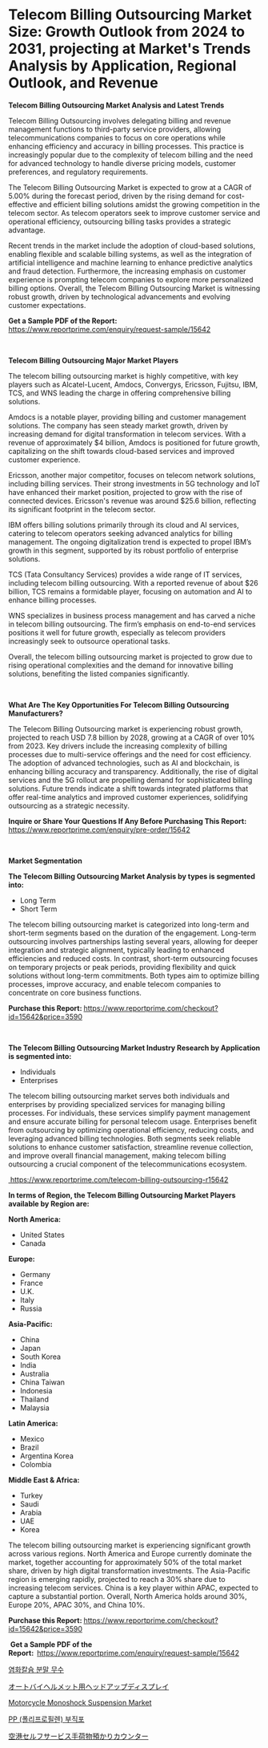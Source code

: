 <p><h1>Telecom Billing Outsourcing Market Size: Growth Outlook from 2024 to 2031, projecting at Market's Trends Analysis by Application, Regional Outlook, and Revenue</h1></p><p><strong>Telecom Billing Outsourcing Market Analysis and Latest Trends</strong></p>
<p><p>Telecom Billing Outsourcing involves delegating billing and revenue management functions to third-party service providers, allowing telecommunications companies to focus on core operations while enhancing efficiency and accuracy in billing processes. This practice is increasingly popular due to the complexity of telecom billing and the need for advanced technology to handle diverse pricing models, customer preferences, and regulatory requirements. </p><p>The Telecom Billing Outsourcing Market is expected to grow at a CAGR of 5.00% during the forecast period, driven by the rising demand for cost-effective and efficient billing solutions amidst the growing competition in the telecom sector. As telecom operators seek to improve customer service and operational efficiency, outsourcing billing tasks provides a strategic advantage. </p><p>Recent trends in the market include the adoption of cloud-based solutions, enabling flexible and scalable billing systems, as well as the integration of artificial intelligence and machine learning to enhance predictive analytics and fraud detection. Furthermore, the increasing emphasis on customer experience is prompting telecom companies to explore more personalized billing options. Overall, the Telecom Billing Outsourcing Market is witnessing robust growth, driven by technological advancements and evolving customer expectations.</p></p>
<p><strong>Get a Sample PDF of the Report:&nbsp;</strong> <a href="https://www.reportprime.com/enquiry/request-sample/15642">https://www.reportprime.com/enquiry/request-sample/15642</a></p>
<p>&nbsp;</p>
<p><strong>Telecom Billing Outsourcing Major Market Players</strong></p>
<p><p>The telecom billing outsourcing market is highly competitive, with key players such as Alcatel-Lucent, Amdocs, Convergys, Ericsson, Fujitsu, IBM, TCS, and WNS leading the charge in offering comprehensive billing solutions. </p><p>Amdocs is a notable player, providing billing and customer management solutions. The company has seen steady market growth, driven by increasing demand for digital transformation in telecom services. With a revenue of approximately $4 billion, Amdocs is positioned for future growth, capitalizing on the shift towards cloud-based services and improved customer experience.</p><p>Ericsson, another major competitor, focuses on telecom network solutions, including billing services. Their strong investments in 5G technology and IoT have enhanced their market position, projected to grow with the rise of connected devices. Ericsson's revenue was around $25.6 billion, reflecting its significant footprint in the telecom sector.</p><p>IBM offers billing solutions primarily through its cloud and AI services, catering to telecom operators seeking advanced analytics for billing management. The ongoing digitalization trend is expected to propel IBM’s growth in this segment, supported by its robust portfolio of enterprise solutions.</p><p>TCS (Tata Consultancy Services) provides a wide range of IT services, including telecom billing outsourcing. With a reported revenue of about $26 billion, TCS remains a formidable player, focusing on automation and AI to enhance billing processes.</p><p>WNS specializes in business process management and has carved a niche in telecom billing outsourcing. The firm’s emphasis on end-to-end services positions it well for future growth, especially as telecom providers increasingly seek to outsource operational tasks.</p><p>Overall, the telecom billing outsourcing market is projected to grow due to rising operational complexities and the demand for innovative billing solutions, benefiting the listed companies significantly.</p></p>
<p>&nbsp;</p>
<p><strong>What Are The Key Opportunities For Telecom Billing Outsourcing Manufacturers?</strong></p>
<p><p>The Telecom Billing Outsourcing market is experiencing robust growth, projected to reach USD 7.8 billion by 2028, growing at a CAGR of over 10% from 2023. Key drivers include the increasing complexity of billing processes due to multi-service offerings and the need for cost efficiency. The adoption of advanced technologies, such as AI and blockchain, is enhancing billing accuracy and transparency. Additionally, the rise of digital services and the 5G rollout are propelling demand for sophisticated billing solutions. Future trends indicate a shift towards integrated platforms that offer real-time analytics and improved customer experiences, solidifying outsourcing as a strategic necessity.</p></p>
<p><strong>Inquire or Share Your Questions If Any Before Purchasing This Report:</strong> <a href="https://www.reportprime.com/enquiry/pre-order/15642">https://www.reportprime.com/enquiry/pre-order/15642</a></p>
<p>&nbsp;</p>
<p><strong>Market Segmentation</strong></p>
<p><strong>The Telecom Billing Outsourcing Market Analysis by types is segmented into:</strong></p>
<p><ul><li>Long Term</li><li>Short Term</li></ul></p>
<p><p>The telecom billing outsourcing market is categorized into long-term and short-term segments based on the duration of the engagement. Long-term outsourcing involves partnerships lasting several years, allowing for deeper integration and strategic alignment, typically leading to enhanced efficiencies and reduced costs. In contrast, short-term outsourcing focuses on temporary projects or peak periods, providing flexibility and quick solutions without long-term commitments. Both types aim to optimize billing processes, improve accuracy, and enable telecom companies to concentrate on core business functions.</p></p>
<p><strong>Purchase this Report:&nbsp;</strong><a href="https://www.reportprime.com/checkout?id=15642&price=3590">https://www.reportprime.com/checkout?id=15642&price=3590</a></p>
<p>&nbsp;</p>
<p><strong>The Telecom Billing Outsourcing Market Industry Research by Application is segmented into:</strong></p>
<p><ul><li>Individuals</li><li>Enterprises</li></ul></p>
<p><p>The telecom billing outsourcing market serves both individuals and enterprises by providing specialized services for managing billing processes. For individuals, these services simplify payment management and ensure accurate billing for personal telecom usage. Enterprises benefit from outsourcing by optimizing operational efficiency, reducing costs, and leveraging advanced billing technologies. Both segments seek reliable solutions to enhance customer satisfaction, streamline revenue collection, and improve overall financial management, making telecom billing outsourcing a crucial component of the telecommunications ecosystem.</p></p>
<p><a href="https://www.reportprime.com/telecom-billing-outsourcing-r15642">&nbsp;https://www.reportprime.com/telecom-billing-outsourcing-r15642</a></p>
<p><strong>In terms of Region, the Telecom Billing Outsourcing Market Players available by Region are:</strong></p>
<p>
    <p> <strong> North America: </strong>
        <ul>
            <li>United States</li>
            <li>Canada</li>
        </ul>
        </p> 
    <p> <strong> Europe: </strong>
        <ul>
            <li>Germany</li>
            <li>France</li>
            <li>U.K.</li>
            <li>Italy</li>
            <li>Russia</li>
        </ul>
        </p> 
    <p> <strong> Asia-Pacific: </strong>
        <ul>
            <li>China</li>
            <li>Japan</li>
            <li>South Korea</li>
            <li>India</li>
            <li>Australia</li>
            <li>China Taiwan</li>
            <li>Indonesia</li>
            <li>Thailand</li>
            <li>Malaysia</li>
        </ul>
        </p> 
    <p> <strong> Latin America: </strong>
        <ul>
            <li>Mexico</li>
            <li>Brazil</li>
            <li>Argentina Korea</li>
            <li>Colombia</li>
        </ul>
        </p> 
    <p> <strong> Middle East & Africa: </strong>
        <ul>
            <li>Turkey</li>
            <li>Saudi</li>
            <li>Arabia</li>
            <li>UAE</li>
            <li>Korea</li>
        </ul>
    </p>
    </p>
<p><p>The telecom billing outsourcing market is experiencing significant growth across various regions. North America and Europe currently dominate the market, together accounting for approximately 50% of the total market share, driven by high digital transformation investments. The Asia-Pacific region is emerging rapidly, projected to reach a 30% share due to increasing telecom services. China is a key player within APAC, expected to capture a substantial portion. Overall, North America holds around 30%, Europe 20%, APAC 30%, and China 10%.</p></p>
<p><strong>Purchase this Report: </strong><a href="https://www.reportprime.com/checkout?id=15642&price=3590">https://www.reportprime.com/checkout?id=15642&price=3590</a></p>
<p>&nbsp;<strong>Get a Sample PDF of the Report:&nbsp;&nbsp;</strong><a href="https://www.reportprime.com/enquiry/request-sample/15642">https://www.reportprime.com/enquiry/request-sample/15642</a></p>
<p><strong></strong></p>
<p><p><a href="https://medium.com/@chungcameron76/%EC%84%B8%EA%B3%84-calcium-chloride-powder-anhydrous-market-%EC%9D%80-2024%EC%97%90%EC%84%9C-2031%EB%A1%9C-%EC%97%B0%ED%8F%89%EA%B7%A0-%EC%A6%9D%EA%B0%80%EC%9C%A8%EC%9D%84-%EB%B3%B4%EC%9D%BC-%EA%B2%83%EC%9C%BC%EB%A1%9C-%EC%98%88%EC%83%81%EB%90%A9%EB%8B%88%EB%8B%A4-9bf812a8f44b">염화칼슘 분말 무수</a></p><p><a href="https://medium.com/@sheilabruen2023/head-up-display-for-motorcycle-helmet-b5bf07f194ee">オートバイヘルメット用ヘッドアップディスプレイ</a></p><p><a href="https://issuu.com/reportprime-2/docs/motorcycle-monoshock-suspension-mar_9fb0553c2c2d00">Motorcycle Monoshock Suspension Market</a></p><p><a href="https://medium.com/@chungcameron76/%EC%84%B8%EA%B3%84-pp-polypropylene-nonwoven-fabrics-market-%EC%9D%80-2024%EC%97%90%EC%84%9C-2031%EB%A1%9C-%EC%97%B0%ED%8F%89%EA%B7%A0-%EC%A6%9D%EA%B0%80%EC%9C%A8%EC%9D%84-%EB%B3%B4%EC%9D%BC-%EA%B2%83%EC%9C%BC%EB%A1%9C-%EC%98%88%EC%83%81%EB%90%A9%EB%8B%88%EB%8B%A4-6dd2b3bfdce7">PP (폴리프로필렌) 부직포</a></p><p><a href="https://medium.com/@sheilabruen2023/%E7%A9%BA%E6%B8%AF%E3%82%BB%E3%83%AB%E3%83%95%E3%82%B5%E3%83%BC%E3%83%93%E3%82%B9%E8%8D%B7%E7%89%A9%E3%83%89%E3%83%AD%E3%83%83%E3%83%97%E3%82%AB%E3%82%A6%E3%83%B3%E3%82%BF%E3%83%BC%E5%B8%82%E5%A0%B4%E3%82%B7%E3%82%A7%E3%82%A2%E3%81%A8%E5%B8%82%E5%A0%B4%E5%88%86%E6%9E%90-2024%E5%B9%B4%E3%81%8B%E3%82%892031%E5%B9%B4%E3%81%BE%E3%81%A7%E3%81%AE%E6%88%90%E9%95%B7%E3%83%88%E3%83%AC%E3%83%B3%E3%83%89%E3%81%A8%E4%BA%88%E6%B8%AC-a39812b8ca71">空港セルフサービス手荷物預かりカウンター</a></p></p>